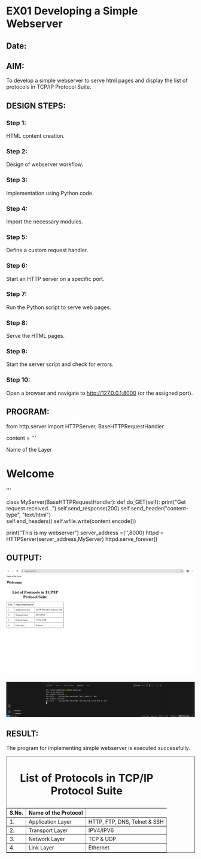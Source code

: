 # EX01 Developing a Simple Webserver
## Date:

## AIM:
To develop a simple webserver to serve html pages and display the list of protocols in TCP/IP Protocol Suite.

## DESIGN STEPS:
### Step 1: 
HTML content creation.

### Step 2:
Design of webserver workflow.

### Step 3:
Implementation using Python code.

### Step 4:
Import the necessary modules.

### Step 5:
Define a custom request handler.

### Step 6:
Start an HTTP server on a specific port.

### Step 7:
Run the Python script to serve web pages.

### Step 8:
Serve the HTML pages.

### Step 9:
Start the server script and check for errors.

### Step 10:
Open a browser and navigate to http://127.0.0.1:8000 (or the assigned port).

## PROGRAM:

from http.server import HTTPServer, BaseHTTPRequestHandler

content = '''
<!doctype html>
<html>
<head>
<title> My Web Server</title>
</head>
<body>
    <table border="1" cellpadding="10" allign="center">
        <caption><h1>List of Protocols in TCP/IP Protocol Suite</h1></caption>
        <tr>
            <th>S.No.</th></th>Name of the Layer</th><th>Name of the Protocol</th>
        </tr>
        <tr>
            <td>1.</td><td>Application Layer</td> <td>HTTP, FTP, DNS, Telnet & SSH</td>
        </tr>
        <tr>
            <td>2.</td><td>Transport Layer</td> <td>IPV4/IPV6</td>
        </tr>
        <tr>
            <td>3.</td><td>Network Layer</td> <td>TCP & UDP</td>
        </tr>
        <tr>
            <td>4.</td><td>Link Layer</td> <td>Ethernet</td>
        </tr>

<h1>Welcome</h1>
</body>
</html>'''


class MyServer(BaseHTTPRequestHandler):
    def do_GET(self):
        print("Get request received...")
        self.send_response(200) 
        self.send_header("content-type", "text/html")       
        self.end_headers()
        self.wfile.write(content.encode())

print("This is my webserver") 
server_address =('',8000)
httpd = HTTPServer(server_address,MyServer)
httpd.serve_forever()


## OUTPUT:
![alt text](<Screenshot 2025-09-01 083140.png>)

![alt text](<Screenshot 2025-09-01 083120.png>)


## RESULT:
The program for implementing simple webserver is executed successfully.
